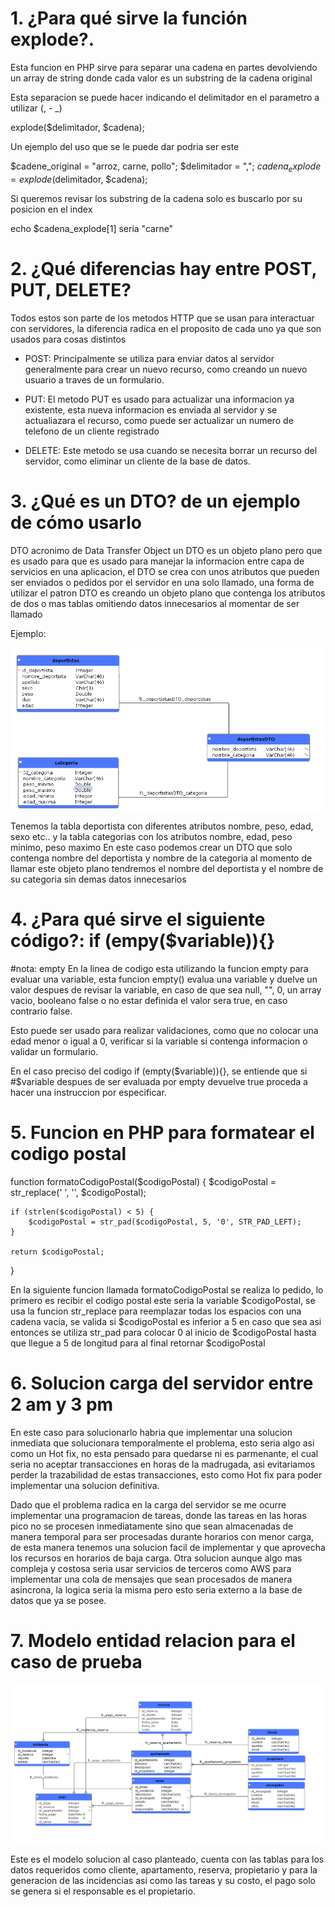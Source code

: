# 1. ¿Para qué sirve la función explode?.

Esta funcion en PHP sirve para separar una cadena en partes devolviendo un 
array de string donde cada valor es un substring de la cadena original

Esta separacion se puede hacer indicando el delimitador en el parametro 
a utilizar (, - _)

explode($delimitador, $cadena);

Un ejemplo del uso que se le puede dar podria ser este 

$cadene_original = "arroz, carne, pollo";
$delimitador = ",";
$cadena_explode = explode($delimitador, $cadena);

Si queremos revisar los substring de la cadena solo es buscarlo por su 
posicion en el index 

echo $cadena_explode[1] seria "carne"

# 2. ¿Qué diferencias hay entre POST, PUT, DELETE?

Todos estos son parte de los metodos HTTP que se usan para interactuar 
con servidores, la diferencia radica en el proposito de cada uno ya que
son usados para cosas distintos

- POST: Principalmente se utiliza para enviar datos al servidor 
generalmente para crear un nuevo recurso, como creando un nuevo usuario 
a traves de un formulario. 

- PUT: El metodo PUT es usado para actualizar una informacion ya existente,
esta nueva informacion es enviada al servidor y se actualiazara el recurso,
como puede ser actualizar un numero de telefono de un cliente registrado

- DELETE: Este metodo se usa cuando se necesita borrar un recurso del servidor,
como eliminar un cliente de la base de datos. 

# 3. ¿Qué es un DTO? de un ejemplo de cómo usarlo

DTO acronimo de Data Transfer Object un DTO es un objeto plano pero que es 
usado para que es usado para manejar la informacion entre capa de servicios
en una aplicacion, el DTO se crea con unos atributos que pueden ser enviados 
o pedidos por el servidor en una solo llamado, una forma de utilizar el 
patron DTO es creando un objeto plano que contenga los atributos de dos o mas tablas
omitiendo datos innecesarios al momentar de ser llamado

Ejemplo: 

![alt text](deportista.png)

Tenemos la tabla deportista con diferentes atributos nombre, peso, edad, sexo etc..
y la tabla categorias con los atributos nombre, edad, peso minimo, peso maximo
En este caso podemos crear un DTO que solo contenga nombre del deportista y nombre de la categoria al momento de llamar este objeto plano tendremos el nombre del deportista y el nombre de su categoria sin demas datos innecesarios

# 4. ¿Para qué sirve el siguiente código?: if (empy($variable)){}
#nota: empty 
En la linea de codigo esta utilizando la funcion empty para evaluar
una variable, esta funcion empty() evalua una variable y duelve un valor despues
de revisar la variable, en caso de que sea null, "", 0, un array vacio, booleano 
false o no estar definida el valor sera true, en caso contrario false. 

Esto puede ser usado para realizar validaciones, como que no colocar una edad 
menor o igual a 0, verificar si la variable si contenga informacion o validar
un formulario. 

En el caso preciso del codigo if (empty($variable)){}, se entiende que si 
#$variable despues de ser evaluada por empty devuelve true proceda a hacer una
instruccion por especificar. 

# 5. Funcion en PHP para formatear el codigo postal 

function formatoCodigoPostal($codigoPostal) {
    $codigoPostal = str_replace(' ', '', $codigoPostal); 

    if (strlen($codigoPostal) < 5) {
        $codigoPostal = str_pad($codigoPostal, 5, '0', STR_PAD_LEFT);
    }

    return $codigoPostal;
}

En la siguiente funcion llamada formatoCodigoPostal se realiza lo pedido, lo primero
es recibir el codigo postal este seria la variable $codigoPostal, se usa 
la funcion str_replace para reemplazar todas los espacios con una cadena
vacia, se valida si $codigoPostal es inferior a 5 en caso que sea asi 
entonces se utiliza str_pad para colocar 0 al inicio de $codigoPostal hasta
que llegue a 5 de longitud para al final retornar $codigoPostal

# 6. Solucion carga del servidor entre 2 am y 3 pm 

En este caso para solucionarlo habria que implementar una solucion inmediata que 
solucionara temporalmente el problema, esto seria algo asi como un Hot fix, no 
esta pensado para quedarse ni es parmenante, el cual seria no aceptar transacciones
en horas de la madrugada, asi evitariamos perder la trazabilidad de estas transacciones,
esto como Hot fix para poder implementar una solucion definitiva.

Dado que el problema radica en la carga del servidor se me ocurre implementar una programacion
de tareas, donde las tareas en las horas pico no se procesen inmediatamente sino que sean 
almacenadas de manera temporal para ser procesadas durante horarios con menor carga, de esta
manera tenemos una solucion facil de implementar y que aprovecha los recursos
en horarios de baja carga.
Otra solucion aunque algo mas compleja y costosa seria usar servicios de terceros
como AWS para implementar una cola de mensajes que sean procesados de manera
asincrona, la logica seria la misma pero esto seria externo a la base de datos
que ya se posee. 

# 7. Modelo entidad relacion para el caso de prueba 

![alt text](modelo.png)

Este es el modelo solucion al caso planteado, cuenta con las tablas para los datos requeridos como cliente, apartamento, reserva, propietario y para la generacion de las incidencias asi como las tareas y su costo, el pago solo se genera si el responsable es el propietario. 